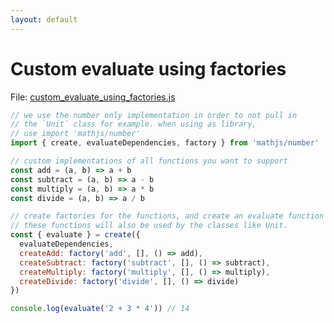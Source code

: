 ```yaml
---
layout: default
---
```


# Custom evaluate using factories

File: [custom_evaluate_using_factories.js](custom_evaluate_using_factories.js)

```js
// we use the number only implementation in order to not pull in
// the `Unit` class for example. when using as library,
// use import 'mathjs/number'
import { create, evaluateDependencies, factory } from 'mathjs/number'

// custom implementations of all functions you want to support
const add = (a, b) => a + b
const subtract = (a, b) => a - b
const multiply = (a, b) => a * b
const divide = (a, b) => a / b

// create factories for the functions, and create an evaluate function with those
// these functions will also be used by the classes like Unit.
const { evaluate } = create({
  evaluateDependencies,
  createAdd: factory('add', [], () => add),
  createSubtract: factory('subtract', [], () => subtract),
  createMultiply: factory('multiply', [], () => multiply),
  createDivide: factory('divide', [], () => divide)
})

console.log(evaluate('2 + 3 * 4')) // 14

```

<!-- Note: This file is automatically generated. Changes made in this file will be overridden. -->

